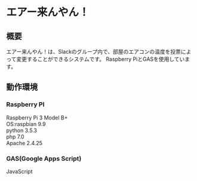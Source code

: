 # エアー来んやん！
## 概要
エアー来んやん！は、Slackのグループ内で、部屋のエアコンの温度を投票によって変更することができるシステムです。
Raspberry PiとGASを使用しています。
## 動作環境
### Raspberry PI
Raspberry Pi 3 Model B+  
OS:raspbian 9.9  
python 3.5.3  
php 7.0  
Apache 2.4.25  
### GAS(Google Apps Script)
JavaScript   
